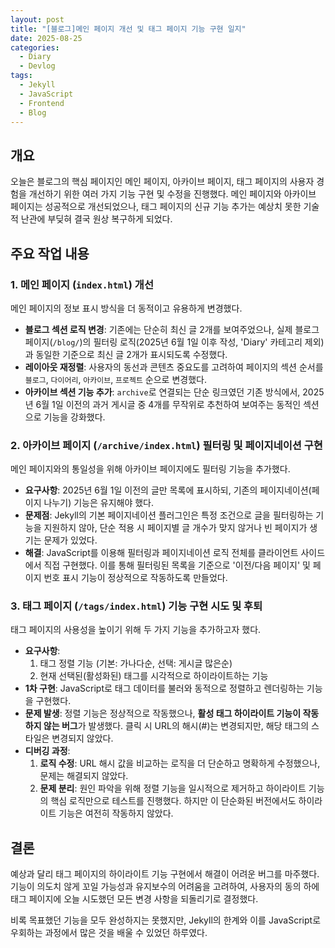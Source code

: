 ```yaml
---
layout: post
title: "[블로그]메인 페이지 개선 및 태그 페이지 기능 구현 일지"
date: 2025-08-25
categories:
  - Diary
  - Devlog
tags:
  - Jekyll
  - JavaScript
  - Frontend
  - Blog
---
```


## 개요

오늘은 블로그의 핵심 페이지인 메인 페이지, 아카이브 페이지, 태그 페이지의 사용자 경험을 개선하기 위한 여러 가지 기능 구현 및 수정을 진행했다. 메인 페이지와 아카이브 페이지는 성공적으로 개선되었으나, 태그 페이지의 신규 기능 추가는 예상치 못한 기술적 난관에 부딪혀 결국 원상 복구하게 되었다.

## 주요 작업 내용

### 1. 메인 페이지 (`index.html`) 개선

메인 페이지의 정보 표시 방식을 더 동적이고 유용하게 변경했다.

- **블로그 섹션 로직 변경**: 기존에는 단순히 최신 글 2개를 보여주었으나, 실제 블로그 페이지(`/blog/`)의 필터링 로직(2025년 6월 1일 이후 작성, 'Diary' 카테고리 제외)과 동일한 기준으로 최신 글 2개가 표시되도록 수정했다.
- **레이아웃 재정렬**: 사용자의 동선과 콘텐츠 중요도를 고려하여 페이지의 섹션 순서를 `블로그`, `다이어리`, `아카이브`, `프로젝트` 순으로 변경했다.
- **아카이브 섹션 기능 추가**: `archive`로 연결되는 단순 링크였던 기존 방식에서, 2025년 6월 1일 이전의 과거 게시글 중 4개를 무작위로 추천하여 보여주는 동적인 섹션으로 기능을 강화했다.

### 2. 아카이브 페이지 (`/archive/index.html`) 필터링 및 페이지네이션 구현

메인 페이지와의 통일성을 위해 아카이브 페이지에도 필터링 기능을 추가했다.

- **요구사항**: 2025년 6월 1일 이전의 글만 목록에 표시하되, 기존의 페이지네이션(페이지 나누기) 기능은 유지해야 했다.
- **문제점**: Jekyll의 기본 페이지네이션 플러그인은 특정 조건으로 글을 필터링하는 기능을 지원하지 않아, 단순 적용 시 페이지별 글 개수가 맞지 않거나 빈 페이지가 생기는 문제가 있었다.
- **해결**: JavaScript를 이용해 필터링과 페이지네이션 로직 전체를 클라이언트 사이드에서 직접 구현했다. 이를 통해 필터링된 목록을 기준으로 '이전/다음 페이지' 및 페이지 번호 표시 기능이 정상적으로 작동하도록 만들었다.

### 3. 태그 페이지 (`/tags/index.html`) 기능 구현 시도 및 후퇴

태그 페이지의 사용성을 높이기 위해 두 가지 기능을 추가하고자 했다.

- **요구사항**: 
  1. 태그 정렬 기능 (기본: 가나다순, 선택: 게시글 많은순)
  2. 현재 선택된(활성화된) 태그를 시각적으로 하이라이트하는 기능
- **1차 구현**: JavaScript로 태그 데이터를 불러와 동적으로 정렬하고 렌더링하는 기능을 구현했다.
- **문제 발생**: 정렬 기능은 정상적으로 작동했으나, **활성 태그 하이라이트 기능이 작동하지 않는 버그**가 발생했다. 클릭 시 URL의 해시(#)는 변경되지만, 해당 태그의 스타일은 변경되지 않았다.
- **디버깅 과정**:
  1. **로직 수정**: URL 해시 값을 비교하는 로직을 더 단순하고 명확하게 수정했으나, 문제는 해결되지 않았다.
  2. **문제 분리**: 원인 파악을 위해 정렬 기능을 일시적으로 제거하고 하이라이트 기능의 핵심 로직만으로 테스트를 진행했다. 하지만 이 단순화된 버전에서도 하이라이트 기능은 여전히 작동하지 않았다.

## 결론

예상과 달리 태그 페이지의 하이라이트 기능 구현에서 해결이 어려운 버그를 마주했다. 기능이 의도치 않게 꼬일 가능성과 유지보수의 어려움을 고려하여, 사용자의 동의 하에 태그 페이지에 오늘 시도했던 모든 변경 사항을 되돌리기로 결정했다.

비록 목표했던 기능을 모두 완성하지는 못했지만, Jekyll의 한계와 이를 JavaScript로 우회하는 과정에서 많은 것을 배울 수 있었던 하루였다.

